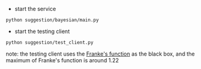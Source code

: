 - start the service

```
python suggestion/bayesian/main.py
```

- start the testing client

```
python suggestion/test_client.py
```

note:
the testing client uses the [Franke's function](http://www.sfu.ca/~ssurjano/franke2d.html) as the black box, and the maximum of Franke's function is around 1.22
